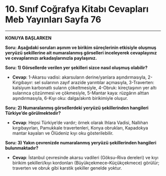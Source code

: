 # 10. Sınıf Coğrafya Kitabı Cevapları Meb Yayınları Sayfa 76

---

**KONUYA BAŞLARKEN**

**Soru: Aşağıdaki soruları aşınım ve birikim süreçlerinin etkisiyle oluşmuş yeryüzü şekillerine ait numaralanmış görselleri inceleyerek cevaplayınız ve cevaplarınızı arkadaşlarınızla paylaşınız.**

**Soru: 1) Görsellerde verilen yer şekilleri sizce nasıl oluşmuş olabilir?**

-   **Cevap**: 1-Akarsu vadisi: akarsuların derine/yanlara aşındırmasıyla, 2-Kırgıbayır: sel sularının zayıf arazide yarıntılar açmasıyla, 3-Traverten: kalsiyum karbonatlı suların çökeltmesiyle, 4-Obruk: kireçtaşının yer altı sularınca çözünmesi ve çökmesiyle, 5-Mantar kaya: rüzgârın alttan aşındırmasıyla, 6-Kıyı oku: dalga/akıntı birikimiyle oluşur.

**Soru: 2) Numaralanmış görsellerdeki yeryüzü şekillerinden hangileri Türkiye’de görülmektedir?**

-   **Cevap**: Hepsi Türkiye’de vardır; örnek olarak Ihlara Vadisi, Nallıhan kırgıbayırları, Pamukkale travertenleri, Konya obrukları, Kapadokya mantar kayaları ve Ölüdeniz kıyı oku gösterilebilir.

**Soru: 3) Yakın çevrenizde numaralanmış yeryüzü şekillerinden hangileri bulunmaktadır?**

-   **Cevap**: İstanbul çevresinde akarsu vadileri (Göksu–Riva dereleri) ve kıyı birikim şekilleri/kıyı kordonları (Büyükçekmece–Küçükçekmece) görülür; traverten ve obruk gibi karstik şekiller genelde yoktur.